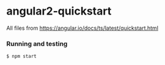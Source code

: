 # angular2-quickstart

All files from https://angular.io/docs/ts/latest/quickstart.html 

### Running and testing

    $ npm start
